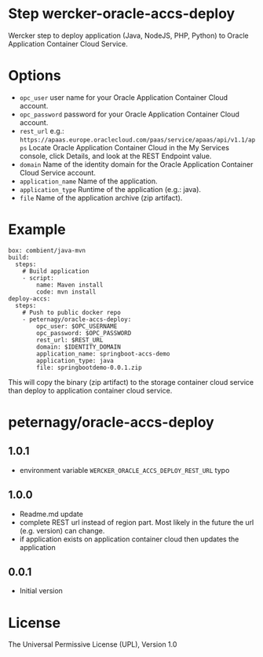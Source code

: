 # Step wercker-oracle-accs-deploy
Wercker step to deploy application (Java, NodeJS, PHP, Python) to Oracle Application Container Cloud Service.


# Options

- `opc_user` user name for your Oracle Application Container Cloud account.
- `opc_password` password for your Oracle Application Container Cloud account.
- `rest_url` e.g.: `https://apaas.europe.oraclecloud.com/paas/service/apaas/api/v1.1/apps` Locate Oracle Application Container Cloud in the My Services console, click Details, and look at the REST Endpoint value.
- `domain` Name of the identity domain for the Oracle Application Container Cloud Service account.
- `application_name` Name of the application.
- `application_type` Runtime of the application (e.g.: java).
- `file` Name of the application archive (zip artifact).

# Example

	box: combient/java-mvn
	build:
	  steps:
	    # Build application
	    - script:
	        name: Maven install
	        code: mvn install
	deploy-accs:
	  steps:
	    # Push to public docker repo
	    - peternagy/oracle-accs-deploy:
	        opc_user: $OPC_USERNAME
	        opc_password: $OPC_PASSWORD
	        rest_url: $REST_URL
	        domain: $IDENTITY_DOMAIN
	        application_name: springboot-accs-demo
			application_type: java
	        file: springbootdemo-0.0.1.zip


This will copy the binary (zip artifact) to the storage container cloud service than deploy to application container cloud service.

# peternagy/oracle-accs-deploy

## 1.0.1

- environment variable `WERCKER_ORACLE_ACCS_DEPLOY_REST_URL` typo
 
## 1.0.0

- Readme.md update
- complete REST url instead of region part. Most likely in the future the url (e.g. version) can change.
- if application exists on application container cloud then updates the application

## 0.0.1

- Initial version

# License

The Universal Permissive License (UPL), Version 1.0